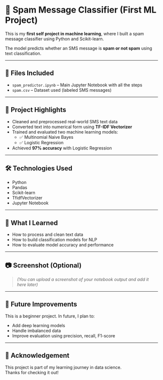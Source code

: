 # 📧 Spam Message Classifier (First ML Project)

This is my **first self project in machine learning**, where I built a spam message classifier using Python and Scikit-learn.

The model predicts whether an SMS message is **spam or not spam** using text classification.

---

## 📂 Files Included

- `spam_predictor.ipynb` – Main Jupyter Notebook with all the steps
- `spam.csv` – Dataset used (labeled SMS messages)

---

## 📌 Project Highlights

- Cleaned and preprocessed real-world SMS text data
- Converted text into numerical form using **TF-IDF Vectorizer**
- Trained and evaluated two machine learning models:
  - ✅ Multinomial Naive Bayes
  - ✅ Logistic Regression
- Achieved **97% accuracy** with Logistic Regression

---

## 🛠️ Technologies Used

- Python
- Pandas
- Scikit-learn
- TfidfVectorizer
- Jupyter Notebook

---

## 🎯 What I Learned

- How to process and clean text data
- How to build classification models for NLP
- How to evaluate model accuracy and performance

---

## 📷 Screenshot (Optional)

> *(You can upload a screenshot of your notebook output and add it here later)*

---

## 🚀 Future Improvements

This is a beginner project. In future, I plan to:
- Add deep learning models
- Handle imbalanced data
- Improve evaluation using precision, recall, F1-score

---

## 🙌 Acknowledgement

This project is part of my learning journey in data science.  
Thanks for checking it out!

